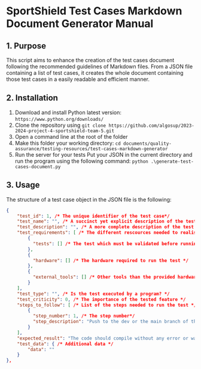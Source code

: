 # SportShield Test Cases Markdown Document Generator Manual

## 1. Purpose

This script aims to enhance the creation of the test cases document following the recommended guidelines of Markdown files. From a JSON file containing a list of test cases, it creates the whole document containing those test cases in a easily readable and efficient manner.

## 2. Installation

1. Download and install Python latest version: `https://www.python.org/downloads/`
2. Clone the repository using `git clone https://github.com/algosup/2023-2024-project-4-sportshield-team-5.git`
3. Open a command line at the root of the folder
4. Make this folder your working directory: `cd documents/quality-assurance/testing-resources/test-cases-markdown-generator`
5. Run the server for your tests Put your JSON in the current directory and run the program using the following command: `python .\generate-test-cases-document.py`

## 3. Usage

The structure of a test case object in the JSON file is the following:

```json
{
    "test_id": 1, /* The unique identifier of the test case*/
    "test_name": "", /* A succinct yet explicit description of the test case purpose */
    "test_description": "", /* A more complete description of the test case */
    "test_requirements": [ /* The different rescources needed to realise in optimum conditions the test */
        {
          "tests": [] /* The test which must be validated before running this test */
        },
        {
          "hardware": [] /* The hardware required to run the test */
        },
        {
          "external_tools": [] /* Other tools than the provided hardware is required to run the test */
        }
    ],
    "test_type": "", /* Is the test executed by a program? */
    "test_criticity": 0, /* The importance of the tested feature */
    "steps_to_follow": [ /* List of the steps needed to run the test */
        {
          "step_number": 1, /* The step number*/
          "step_description": "Push to the dev or the main branch of the repository. This test will be run automatically by GitHub Actions." /* What needs to be done at this step */
        }
    ],
    "expected_result": "The code should compile without any error or warning.", /* What is exepected in case of a success ? */
    "test_data": { /* Additional data */
        "data": ""
    }
},
```
